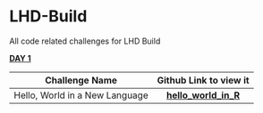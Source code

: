 # LHD-Build
All code related challenges for LHD Build

**[DAY 1](https://github.com/BALaka-18/LHD-Build/tree/main/LHD_Build_Day1)**

| Challenge Name  | Github Link to view it  |
|:---------------:|:-----------------------:|
| Hello, World in a New Language  | **[hello_world_in_R](https://github.com/BALaka-18/LHD-Build/blob/main/LHD_Build_Day1/main.R)**  |
